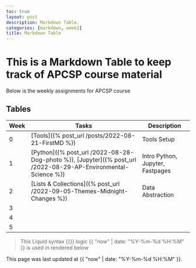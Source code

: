 ```yaml
---
toc: true
layout: post
description: Markdown Table.
categories: [markdown, week2]
title: Markdown Table
---
```

# This is a Markdown Table to keep track of APCSP course material
Below is the weekly assignments for APCSP course

## Tables

| Week |Tasks | Description |
|-|-|-|
| 0  | [Tools]({% post_url /posts/2022-08-21-FirstMD %}) | Tools Setup |
| 1  | [Python]({% post_url /2022-08-28-Dog-photo %}), [Jupyter]({% post_url /2022-08-29-AP-Environmental-Science %}) | Intro Python, Jupyter, Fastpages |
| 2  | [Lists & Collections]({% post_url /2022-09-05-Themes-Midnight-Changes %}) | Data Abstraction  |
| 3  |  | |
| 4  | |  |
| 5  |  |  |


<blockquote><p>This Liquid syntax {{}} logic  {{ "now" | date: "%Y-%m-%d %H:%M" }} is used in rendered below   </p></blockquote>

This page was last updated at {{ "now" | date: "%Y-%m-%d %H:%M" }}.

